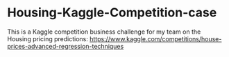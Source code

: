 # Housing-Kaggle-Competition-case

This is a Kaggle competition business challenge for my team on the Housing pricing predictions: 
https://www.kaggle.com/competitions/house-prices-advanced-regression-techniques
